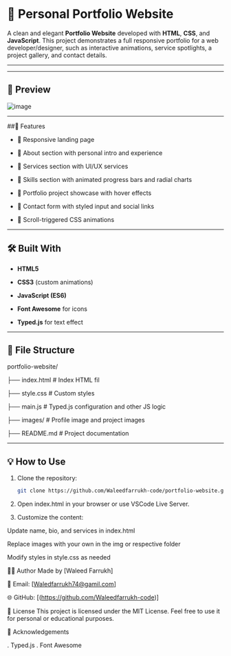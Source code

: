 #  💼 Personal Portfolio Website

A clean and elegant **Portfolio Website** developed with **HTML**, **CSS**, and **JavaScript**. This project demonstrates a full responsive portfolio for a web developer/designer, such as interactive animations, service spotlights, a project gallery, and contact details.

---

---  
## 📸  Preview

![image](https://github.com/user-attachments/assets/88d5c544-c6cc-464e-a53a-5e4ba6c0b074)



---  

##🚀 Features

- 🔹 Responsive landing page

- 🔹 About section with personal intro and experience

- 🔹 Services section with UI/UX services

- 🔹 Skills section with animated progress bars and radial charts

- 🔹 Portfolio project showcase with hover effects

- 🔹 Contact form with styled input and social links

- 🔹 Scroll-triggered CSS animations
---  

## 🛠️ Built With

- **HTML5**

- **CSS3** (custom animations)
- **JavaScript (ES6)**
- **Font Awesome** for icons
- **Typed.js** for text effect

---

## 📁 File Structure

portfolio-website/

├── index.html # Index HTML fil

├── style.css # Custom styles

├── main.js # Typed.js configuration and other JS logic

├── images/ # Profile image and project images

├── README.md # Project documentation

---
## 💡 How to Use

1. Clone the repository:

   ```bash
   git clone https://github.com/Waleedfarrukh-code/portfolio-website.git
2. Open index.html in your browser or use VSCode Live Server.

3. Customize the content:

Update name, bio, and services in index.html

Replace images with your own in the img or respective folder

Modify styles in style.css as needed

🧑‍💻  Author
Made by  [Waleed Farrukh]

📧 Email: [Waledfarrukh74@gamil.com]

🌐 GitHub: [(https://github.com/Waleedfarrukh-code)]

📜 License
This project is licensed under the MIT License.
Feel free to use it for personal or educational purposes.

🙌 Acknowledgements

. Typed.js
. Font Awesome






